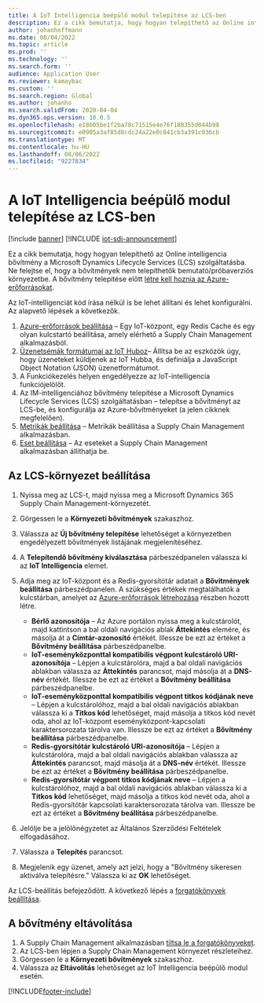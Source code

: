 ```yaml
---
title: A IoT Intelligencia beépülő modul telepítése az LCS-ben
description: Ez a cikk bemutatja, hogy hogyan telepíthető az Online intelligencia bővítmény a Microsoft Dynamics Lifecycle Services (LCS) szolgáltatásba.
author: johanhoffmann
ms.date: 08/04/2022
ms.topic: article
ms.prod: ''
ms.technology: ''
ms.search.form: ''
audience: Application User
ms.reviewer: kamaybac
ms.custom: ''
ms.search.region: Global
ms.author: johanho
ms.search.validFrom: 2020-04-04
ms.dyn365.ops.version: 10.0.5
ms.openlocfilehash: e18b05be1f2ba78c71515e4e76f180355d044b98
ms.sourcegitcommit: e0905a3af85d8cdc24a22e0c041cb3a391c036cb
ms.translationtype: MT
ms.contentlocale: hu-HU
ms.lasthandoff: 08/06/2022
ms.locfileid: "9227834"
---
```

# <a name="install-the-iot-intelligence-add-in-in-lcs"></a>A IoT Intelligencia beépülő modul telepítése az LCS-ben

[!include [banner](../../includes/banner.md)]
[!INCLUDE [iot-sdi-announcement](../../includes/iot-sdi-announcement.md)]

Ez a cikk bemutatja, hogy hogyan telepíthető az Online intelligencia bővítmény a Microsoft Dynamics Lifecycle Services (LCS) szolgáltatásba. Ne felejtse el, hogy a bővítmények nem telepíthetők bemutató/próbaverziós környezetbe. A bővítmény telepítése előtt [létre kell hoznia az Azure-erőforrásokat](iot-azure-setup.md).

Az IoT-intelligenciát kód írása nélkül is be lehet állítani és lehet konfigurálni. Az alapvető lépések a következők.

1. [Azure-erőforrások beállítása](iot-azure-setup.md) – Egy IoT-központ, egy Redis Cache és egy olyan kulcstartó beállítása, amely elérhető a Supply Chain Management alkalmazásból.
2. [Üzenetsémák formátumai az IoT Huboz](iot-schema-format.md)– Állítsa be az eszközök úgy, hogy üzeneteket küldjenek az IoT Hubba, és definiálja a JavaScript Object Notation (JSON) üzenetformátumot.
3. A Funkciókezelés helyen engedélyezze az IoT-intelligencia funkciójelölőt.
4. Az IM-intelligenciához bővítmény telepítése a Microsoft Dynamics Lifecycle Services (LCS) szolgáltatásban – telepítse a bővítményt az LCS-be, és konfigurálja az Azure-bővítményeket (a jelen cikknek megfelelően).
5. [Metrikák beállítása](iot-metrics-setup.md) – Metrikák beállítása a Supply Chain Management alkalmazásban.
6. [Eset beállítása](iot-scenario-setup.md) – Az eseteket a Supply Chain Management alkalmazásban állíthatja be.

## <a name="set-up-the-lcs-environment"></a>Az LCS-környezet beállítása

1. Nyissa meg az LCS-t, majd nyissa meg a Microsoft Dynamics 365 Supply Chain Management-környezetét.
2. Görgessen le a **Környezeti bővítmények** szakaszhoz.
3. Válassza az **Új bővítmény telepítése** lehetőséget a környezetben engedélyezett bővítmények listájának megjelenítéséhez.
4. A **Telepítendő bővítmény kiválasztása** párbeszédpanelen válassza ki az **IoT Intelligencia** elemet.
5. Adja meg az IoT-központ és a Redis-gyorsítótár adatait a **Bővítmények beállítása** párbeszédpanelen. A szükséges értékek megtalálhatók a kulcstárban, amelyet az [Azure-erőforrások létrehozása](iot-azure-setup.md) részben hozott létre.

    + **Bérlő azonosítója** – Az Azure portálon nyissa meg a kulcstárolót, majd kattintson a bal oldali navigációs ablak **Áttekintés** elemére, és másolja át a **Címtár-azonosító** értékét. Illessze be ezt az értéket a **Bővítmény beállítása** párbeszédpanelbe.
    + **IoT-eseményközponttal kompatibilis végpont kulcstároló URI-azonosítója** – Lépjen a kulcstárolóra, majd a bal oldali navigációs ablakban válassza az **Áttekintés** parancsot, majd másolja át a **DNS-név** értékét. Illessze be ezt az értéket a **Bővítmény beállítása** párbeszédpanelbe.
    + **IoT-eseményközponttal kompatibilis végpont titkos kódjának neve** – Lépjen a kulcstárolóhoz, majd a bal oldali navigációs ablakban válassza ki a **Titkos kód** lehetőséget, majd másolja a titkos kód nevét oda, ahol az IoT-központ eseményközpont-kapcsolati karaktersorozata tárolva van. Illessze be ezt az értéket a **Bővítmény beállítása** párbeszédpanelbe.
    + **Redis-gyorsítótár kulcstároló URI-azonosítója** – Lépjen a kulcstárolóra, majd a bal oldali navigációs ablakban válassza az **Áttekintés** parancsot, majd másolja át a **DNS-név** értékét. Illessze be ezt az értéket a **Bővítmény beállítása** párbeszédpanelbe.
    + **Redis-gyorsítótár végpont titkos kódjának neve** – Lépjen a kulcstárolóhoz, majd a bal oldali navigációs ablakban válassza ki a **Titkos kód** lehetőséget, majd másolja a titkos kód nevét oda, ahol a Redis-gyorsítótár kapcsolati karaktersorozata tárolva van. Illessze be ezt az értéket a **Bővítmény beállítása** párbeszédpanelbe.

6. Jelölje be a jelölőnégyzetet az Általános Szerződési Feltételek elfogadásához.
7. Válassza a **Telepítés** parancsot.
8. Megjelenik egy üzenet, amely azt jelzi, hogy a "Bővítmény sikeresen aktiválva telepítésre." Válassza ki az **OK** lehetőséget.

Az LCS-beállítás befejeződött. A következő lépés a [forgatókönyvek beállítása](iot-scenario-setup.md).

## <a name="uninstall-the-add-in"></a><a id="uninstall-addin"></a>A bővítmény eltávolítása

1. A Supply Chain Management alkalmazásban [tiltsa le a forgatókönyveket](iot-scenario-setup.md#disable-a-scenario).
2. Az LCS-ben lépjen a Supply Chain Management környezet részleteihez.
3. Görgessen le a **Környezeti bővítmények** szakaszhoz.
4. Válassza az **Eltávolítás** lehetőséget az IoT Intelligencia beépülő modul esetén.


[!INCLUDE[footer-include](../../includes/footer-banner.md)]